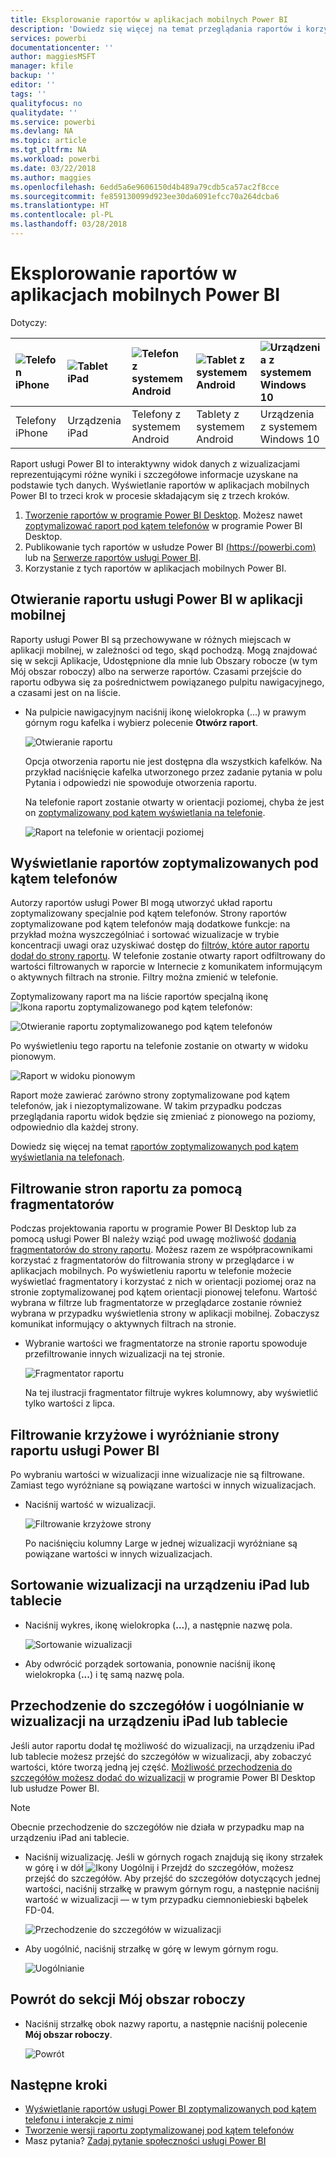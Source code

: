 ```yaml
---
title: Eksplorowanie raportów w aplikacjach mobilnych Power BI
description: 'Dowiedz się więcej na temat przeglądania raportów i korzystania z nich w aplikacji mobilnej Power BI na swoim telefonie lub tablecie. Raporty możesz tworzyć w usłudze Power BI lub programie Power BI Desktop, a następnie korzystać z nich w aplikacjach mobilnych. '
services: powerbi
documentationcenter: ''
author: maggiesMSFT
manager: kfile
backup: ''
editor: ''
tags: ''
qualityfocus: no
qualitydate: ''
ms.service: powerbi
ms.devlang: NA
ms.topic: article
ms.tgt_pltfrm: NA
ms.workload: powerbi
ms.date: 03/22/2018
ms.author: maggies
ms.openlocfilehash: 6edd5a6e9606150d4b489a79cdb5ca57ac2f8cce
ms.sourcegitcommit: fe859130099d923ee30da6091efcc70a264dcba6
ms.translationtype: HT
ms.contentlocale: pl-PL
ms.lasthandoff: 03/28/2018
---
```

# <a name="explore-reports-in-the-power-bi-mobile-apps"></a>Eksplorowanie raportów w aplikacjach mobilnych Power BI
Dotyczy:

| ![Telefon iPhone](media/mobile-reports-in-the-mobile-apps/ios-logo-40-px.png) | ![Tablet iPad](media/mobile-reports-in-the-mobile-apps/ios-logo-40-px.png) | ![Telefon z systemem Android](media/mobile-reports-in-the-mobile-apps/android-logo-40-px.png) | ![Tablet z systemem Android](media/mobile-reports-in-the-mobile-apps/android-logo-40-px.png) | ![Urządzenia z systemem Windows 10](media/mobile-reports-in-the-mobile-apps/win-10-logo-40-px.png) |
|:--- |:--- |:--- |:--- |:--- |
| Telefony iPhone |Urządzenia iPad |Telefony z systemem Android |Tablety z systemem Android |Urządzenia z systemem Windows 10 |

Raport usługi Power BI to interaktywny widok danych z wizualizacjami reprezentującymi różne wyniki i szczegółowe informacje uzyskane na podstawie tych danych. Wyświetlanie raportów w aplikacjach mobilnych Power BI to trzeci krok w procesie składającym się z trzech kroków.

1. [Tworzenie raportów w programie Power BI Desktop](desktop-report-view.md). Możesz nawet [zoptymalizować raport pod kątem telefonów](mobile-apps-view-phone-report.md) w programie Power BI Desktop. 
2. Publikowanie tych raportów w usłudze Power BI [(https://powerbi.com)](https://powerbi.com) lub na [Serwerze raportów usługi Power BI](report-server/get-started.md).  
3. Korzystanie z tych raportów w aplikacjach mobilnych Power BI.

## <a name="open-a-power-bi-report-in-the-mobile-app"></a>Otwieranie raportu usługi Power BI w aplikacji mobilnej
Raporty usługi Power BI są przechowywane w różnych miejscach w aplikacji mobilnej, w zależności od tego, skąd pochodzą. Mogą znajdować się w sekcji Aplikacje, Udostępnione dla mnie lub Obszary robocze (w tym Mój obszar roboczy) albo na serwerze raportów. Czasami przejście do raportu odbywa się za pośrednictwem powiązanego pulpitu nawigacyjnego, a czasami jest on na liście.

* Na pulpicie nawigacyjnym naciśnij ikonę wielokropka (...) w prawym górnym rogu kafelka i wybierz polecenie **Otwórz raport**.
  
  ![Otwieranie raportu](media/mobile-reports-in-the-mobile-apps/power-bi-android-open-report-tile.png)
  
  Opcja otworzenia raportu nie jest dostępna dla wszystkich kafelków. Na przykład naciśnięcie kafelka utworzonego przez zadanie pytania w polu Pytania i odpowiedzi nie spowoduje otworzenia raportu. 
  
  Na telefonie raport zostanie otwarty w orientacji poziomej, chyba że jest on [zoptymalizowany pod kątem wyświetlania na telefonie](mobile-reports-in-the-mobile-apps.md#view-reports-optimized-for-phones).
  
  ![Raport na telefonie w orientacji poziomej](media/mobile-reports-in-the-mobile-apps/power-bi-iphone-report-landscape.png)

## <a name="view-reports-optimized-for-phones"></a>Wyświetlanie raportów zoptymalizowanych pod kątem telefonów
Autorzy raportów usługi Power BI mogą utworzyć układ raportu zoptymalizowany specjalnie pod kątem telefonów. Strony raportów zoptymalizowane pod kątem telefonów mają dodatkowe funkcje: na przykład można wyszczególniać i sortować wizualizacje w trybie koncentracji uwagi oraz uzyskiwać dostęp do [filtrów, które autor raportu dodał do strony raportu](mobile-apps-view-phone-report.md#filter-the-report-page-on-a-phone). W telefonie zostanie otwarty raport odfiltrowany do wartości filtrowanych w raporcie w Internecie z komunikatem informującym o aktywnych filtrach na stronie. Filtry można zmienić w telefonie.

Zoptymalizowany raport ma na liście raportów specjalną ikonę ![Ikona raportu zoptymalizowanego pod kątem telefonów](media/mobile-reports-in-the-mobile-apps/power-bi-phone-report-icon.png):

![Otwieranie raportu zoptymalizowanego pod kątem telefonów](media/mobile-reports-in-the-mobile-apps/power-bi-android-phone-report.png)

Po wyświetleniu tego raportu na telefonie zostanie on otwarty w widoku pionowym.

![Raport w widoku pionowym](media/mobile-reports-in-the-mobile-apps/07-power-bi-phone-report-portrait.png)

 Raport może zawierać zarówno strony zoptymalizowane pod kątem telefonów, jak i niezoptymalizowane. W takim przypadku podczas przeglądania raportu widok będzie się zmieniać z pionowego na poziomy, odpowiednio dla każdej strony.

Dowiedz się więcej na temat [raportów zoptymalizowanych pod kątem wyświetlania na telefonach](mobile-apps-view-phone-report.md).

## <a name="use-slicers-to-filter-a-report-page"></a>Filtrowanie stron raportu za pomocą fragmentatorów
Podczas projektowania raportu w programie Power BI Desktop lub za pomocą usługi Power BI należy wziąć pod uwagę możliwość [dodania fragmentatorów do strony raportu](power-bi-visualization-slicers.md). Możesz razem ze współpracownikami korzystać z fragmentatorów do filtrowania strony w przeglądarce i w aplikacjach mobilnych. Po wyświetleniu raportu w telefonie możecie wyświetlać fragmentatory i korzystać z nich w orientacji poziomej oraz na stronie zoptymalizowanej pod kątem orientacji pionowej telefonu. Wartość wybrana w filtrze lub fragmentatorze w przeglądarce zostanie również wybrana w przypadku wyświetlenia strony w aplikacji mobilnej. Zobaczysz komunikat informujący o aktywnych filtrach na stronie.  

* Wybranie wartości we fragmentatorze na stronie raportu spowoduje przefiltrowanie innych wizualizacji na tej stronie.
  
  ![Fragmentator raportu](media/mobile-reports-in-the-mobile-apps/power-bi-android-tablet-report-slicer.png)
  
  Na tej ilustracji fragmentator filtruje wykres kolumnowy, aby wyświetlić tylko wartości z lipca.

## <a name="cross-filter-and-highlight-a-power-bi-report-page"></a>Filtrowanie krzyżowe i wyróżnianie strony raportu usługi Power BI
Po wybraniu wartości w wizualizacji inne wizualizacje nie są filtrowane. Zamiast tego wyróżniane są powiązane wartości w innych wizualizacjach.

* Naciśnij wartość w wizualizacji.
  
  ![Filtrowanie krzyżowe strony](media/mobile-reports-in-the-mobile-apps/power-bi-android-tablet-report-highlight.png)
  
  Po naciśnięciu kolumny Large w jednej wizualizacji wyróżniane są powiązane wartości w innych wizualizacjach. 

## <a name="sort-a-visual-on-an-ipad-or-a-tablet"></a>Sortowanie wizualizacji na urządzeniu iPad lub tablecie
* Naciśnij wykres, ikonę wielokropka (**...**), a następnie nazwę pola.
  
   ![Sortowanie wizualizacji](media/mobile-reports-in-the-mobile-apps/power-bi-android-tablet-report-sort.png)
* Aby odwrócić porządek sortowania, ponownie naciśnij ikonę wielokropka (**...**) i tę samą nazwę pola.

## <a name="drill-down-and-up-in-a-visual-on-an-ipad-or-a-tablet"></a>Przechodzenie do szczegółów i uogólnianie w wizualizacji na urządzeniu iPad lub tablecie
Jeśli autor raportu dodał tę możliwość do wizualizacji, na urządzeniu iPad lub tablecie możesz przejść do szczegółów w wizualizacji, aby zobaczyć wartości, które tworzą jedną jej część. [Możliwość przechodzenia do szczegółów możesz dodać do wizualizacji](power-bi-visualization-drill-down.md) w programie Power BI Desktop lub usłudze Power BI. 

> [!NOTE]
> Obecnie przechodzenie do szczegółów nie działa w przypadku map na urządzeniu iPad ani tablecie.
> 
> 

* Naciśnij wizualizację. Jeśli w górnych rogach znajdują się ikony strzałek w górę i w dół ![Ikony Uogólnij i Przejdź do szczegółów](media/mobile-reports-in-the-mobile-apps/power-bi-mobile-drill-up-down.png), możesz przejść do szczegółów. Aby przejść do szczegółów dotyczących jednej wartości, naciśnij strzałkę w prawym górnym rogu, a następnie naciśnij wartość w wizualizacji — w tym przypadku ciemnoniebieski bąbelek FD-04.
  
  ![Przechodzenie do szczegółów w wizualizacji](media/mobile-reports-in-the-mobile-apps/power-bi-mobile-drill-down-one.png)
* Aby uogólnić, naciśnij strzałkę w górę w lewym górnym rogu.
  
  ![Uogólnianie](media/mobile-reports-in-the-mobile-apps/power-bi-mobile-drill-up.png)

## <a name="go-back-to-my-workspace"></a>Powrót do sekcji Mój obszar roboczy
* Naciśnij strzałkę obok nazwy raportu, a następnie naciśnij polecenie **Mój obszar roboczy**.
  
  ![Powrót](media/mobile-reports-in-the-mobile-apps/power-bi-iphone-report-back.png)

## <a name="next-steps"></a>Następne kroki
* [Wyświetlanie raportów usługi Power BI zoptymalizowanych pod kątem telefonu i interakcje z nimi](mobile-apps-view-phone-report.md)
* [Tworzenie wersji raportu zoptymalizowanej pod kątem telefonów](desktop-create-phone-report.md)
* Masz pytania? [Zadaj pytanie społeczności usługi Power BI](http://community.powerbi.com/)

